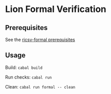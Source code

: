 # Lion Formal Verification

## Prerequisites
See the [ricsv-formal prerequisites](https://github.com/standardsemiconductor/riscv-formal/blob/lion/docs/quickstart.md#prerequisites)

## Usage
Build:      `cabal build`

Run checks: `cabal run`

Clean:      `cabal run formal -- clean`

